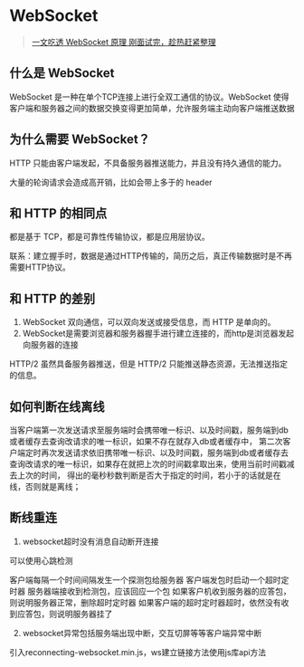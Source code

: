 # WebSocket

> [一文吃透 WebSocket 原理 刚面试完，趁热赶紧整理](https://juejin.cn/post/7020964728386093093)

## 什么是 WebSocket

WebSocket 是一种在单个TCP连接上进行全双工通信的协议。WebSocket 使得客户端和服务器之间的数据交换变得更加简单，允许服务端主动向客户端推送数据

## 为什么需要 WebSocket？

HTTP 只能由客户端发起，不具备服务器推送能力，并且没有持久通信的能力。

大量的轮询请求会造成高开销，比如会带上多于的 header

## 和 HTTP 的相同点

都是基于 TCP，都是可靠性传输协议，都是应用层协议。

联系：建立握手时，数据是通过HTTP传输的，简历之后，真正传输数据时是不再需要HTTP协议。

## 和 HTTP 的差别

1. WebSocket 双向通信，可以双向发送或接受信息，而 HTTP 是单向的。
2. WebSocket是需要浏览器和服务器握手进行建立连接的，而http是浏览器发起向服务器的连接

HTTP/2 虽然具备服务器推送，但是 HTTP/2 只能推送静态资源，无法推送指定的信息。


## 如何判断在线离线

当客户端第一次发送请求至服务端时会携带唯一标识、以及时间戳，服务端到db或者缓存去查询改请求的唯一标识，如果不存在就存入db或者缓存中，
第二次客户端定时再次发送请求依旧携带唯一标识、以及时间戳，服务端到db或者缓存去查询改请求的唯一标识，如果存在就把上次的时间戳拿取出来，使用当前时间戳减去上次的时间，
得出的毫秒秒数判断是否大于指定的时间，若小于的话就是在线，否则就是离线；

## 断线重连

1. websocket超时没有消息自动断开连接

可以使用心跳检测

客户端每隔一个时间间隔发生一个探测包给服务器
客户端发包时启动一个超时定时器
服务器端接收到检测包，应该回应一个包
如果客户机收到服务器的应答包，则说明服务器正常，删除超时定时器
如果客户端的超时定时器超时，依然没有收到应答包，则说明服务器挂了

2. websocket异常包括服务端出现中断，交互切屏等等客户端异常中断

引入reconnecting-websocket.min.js，ws建立链接方法使用js库api方法
